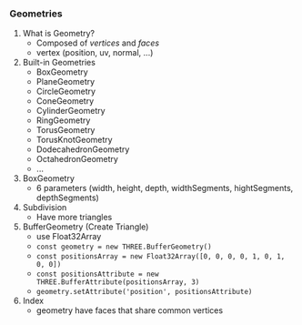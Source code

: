### Geometries
1. What is Geometry?
    - Composed of *vertices* and *faces*
    - vertex (position, uv, normal, ...)
2. Built-in Geometries
    - BoxGeometry
    - PlaneGeometry
    - CircleGeometry
    - ConeGeometry
    - CylinderGeometry
    - RingGeometry
    - TorusGeometry
    - TorusKnotGeometry
    - DodecahedronGeometry
    - OctahedronGeometry
    - ...
3. BoxGeometry
    - 6 parameters (width, height, depth, widthSegments, hightSegments, depthSegments)
4. Subdivision
    - Have more triangles
5. BufferGeometry (Create Triangle)
    - use Float32Array
    - `const geometry = new THREE.BufferGeometry()`
    - `const positionsArray = new Float32Array([0, 0, 0, 0, 1, 0, 1, 0, 0])`
    - `const positionsAttribute = new THREE.BufferAttribute(positionsArray, 3)`
    - `geometry.setAttribute('position', positionsAttribute)`
6. Index
    - geometry have faces that share common vertices